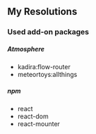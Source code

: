 ## My Resolutions

### Used add-on packages

##### Atmosphere

- kadira:flow-router
- meteortoys:allthings

##### npm

- react
- react-dom
- react-mounter
